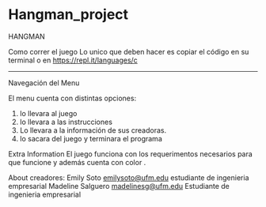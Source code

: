 # Hangman_project
HANGMAN

Como correr el juego
Lo unico que deben hacer es copiar el código en su terminal o en https://repl.it/languages/c 
_________________________________________________________

Navegación del Menu

  El menu cuenta con distintas opciones:
  1. lo llevara al juego
  2. lo llevara a las instrucciones
  3. Lo llevara a la información de sus creadoras.
  4. lo sacara del juego y terminara el programa
  
Extra Information
El juego funciona con los requerimentos necesarios para que funcione y además cuenta con color .

About
creadores:
Emily Soto  emilysoto@ufm.edu estudiante de ingenieria empresarial
Madeline Salguero madelinesg@ufm.edu  Estudiante de ingenieria empresarial
